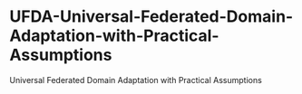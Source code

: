 # UFDA-Universal-Federated-Domain-Adaptation-with-Practical-Assumptions
Universal Federated Domain Adaptation with Practical Assumptions
